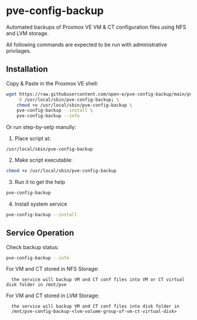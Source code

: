 # pve-config-backup

Automated backups of Proxmox VE VM & CT configuration files using NFS and LVM storage.

All following commands are expected to be run with administrative privilages.

## Installation
Copy & Paste in the Proxmox VE shell:
```bash
wget https://raw.githubusercontent.com/open-e/pve-config-backup/main/pve-config-backup \
    -O /usr/local/sbin/pve-config-backup; \
    chmod +x /usr/local/sbin/pve-config-backup \
    pve-config-backup --install \
    pve-config-backup --info
```

Or run step-by-setp manully:
1. Place script at:
```
/usr/local/sbin/pve-config-backup
```
2. Make script executable:
```bash
chmod +x /usr/local/sbin/pve-config-backup
```
3. Run it to get the help
```bash
pve-config-backup
```
4. Install system service
```bash
pve-config-backup --install
```

## Service Operation
Check backup status:
```bash
pve-config-backup --info
```
For VM and CT stored in NFS Storage:
```
  the service will backup VM and CT conf files into VM or CT virtual disk folder in /mnt/pve
```
For VM and CT stored in LVM Storage:
```
  the service will backup VM and CT conf files into disk folder in
  /mnt/pve-config-backup-<lvm-volume-group-of-vm-ct-virtual-disk>
```
